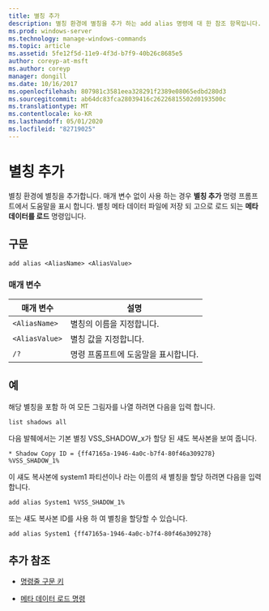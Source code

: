 ```yaml
---
title: 별칭 추가
description: 별칭 환경에 별칭을 추가 하는 add alias 명령에 대 한 참조 항목입니다.
ms.prod: windows-server
ms.technology: manage-windows-commands
ms.topic: article
ms.assetid: 5fe12f5d-11e9-4f3d-b7f9-40b26c8685e5
author: coreyp-at-msft
ms.author: coreyp
manager: dongill
ms.date: 10/16/2017
ms.openlocfilehash: 807981c3581eea328291f2389e08065edbd280d3
ms.sourcegitcommit: ab64dc83fca28039416c26226815502d0193500c
ms.translationtype: MT
ms.contentlocale: ko-KR
ms.lasthandoff: 05/01/2020
ms.locfileid: "82719025"
---
```

# <a name="add-alias"></a>별칭 추가

별칭 환경에 별칭을 추가합니다. 매개 변수 없이 사용 하는 경우 **별칭 추가** 명령 프롬프트에서 도움말을 표시 합니다. 별칭 메타 데이터 파일에 저장 되 고으로 로드 되는 **메타 데이터를 로드** 명령입니다.

## <a name="syntax"></a>구문

```
add alias <AliasName> <AliasValue>
```

### <a name="parameters"></a>매개 변수

| 매개 변수 | 설명 |
| --------- | ----------- |
| `<AliasName>` | 별칭의 이름을 지정합니다. |
| `<AliasValue>` | 별칭 값을 지정합니다. |
| `/?` | 명령 프롬프트에 도움말을 표시합니다. |

## <a name="examples"></a>예

해당 별칭을 포함 하 여 모든 그림자를 나열 하려면 다음을 입력 합니다.

```
list shadows all
```

다음 발췌에서는 기본 별칭 VSS_SHADOW_x가 할당 된 섀도 복사본을 보여 줍니다.

```
* Shadow Copy ID = {ff47165a-1946-4a0c-b7f4-80f46a309278}
%VSS_SHADOW_1%
```

이 섀도 복사본에 system1 파티션이나 라는 이름의 새 별칭을 할당 하려면 다음을 입력 합니다.

```
add alias System1 %VSS_SHADOW_1%
```

또는 섀도 복사본 ID를 사용 하 여 별칭을 할당할 수 있습니다.

```
add alias System1 {ff47165a-1946-4a0c-b7f4-80f46a309278}
```

## <a name="additional-references"></a>추가 참조

- [명령줄 구문 키](command-line-syntax-key.md)

- [메타 데이터 로드 명령](load-metadata.md)
